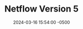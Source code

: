 ---
title: Netflow Version 5
date: 2024-03-16 15:54:00 -0500
categories: [CCNP,Netflow]
tags: [netflow,cisco]     # TAG names should always be lowercase
---